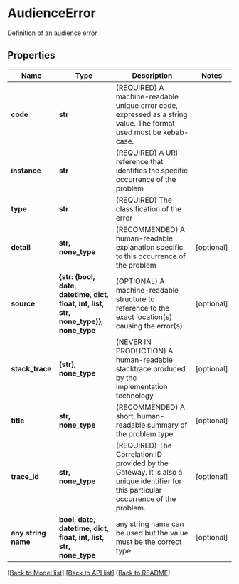 # AudienceError

Definition of an audience error

## Properties
Name | Type | Description | Notes
------------ | ------------- | ------------- | -------------
**code** | **str** | (REQUIRED) A machine-readable unique error code, expressed as a string value. The format used must be kebab-case. | 
**instance** | **str** | (REQUIRED) A URI reference that identifies the specific occurrence of the problem | 
**type** | **str** | (REQUIRED) The classification of the error | 
**detail** | **str, none_type** | (RECOMMENDED) A human-readable explanation specific to this occurrence of the problem | [optional] 
**source** | **{str: (bool, date, datetime, dict, float, int, list, str, none_type)}, none_type** | (OPTIONAL) A machine-readable structure to reference to the exact location(s) causing the error(s) | [optional] 
**stack_trace** | **[str], none_type** | (NEVER IN PRODUCTION) A human-readable stacktrace produced by the implementation technology | [optional] 
**title** | **str, none_type** | (RECOMMENDED) A short, human-readable summary of the problem type | [optional] 
**trace_id** | **str, none_type** | (REQUIRED) The Correlation ID provided by the Gateway. It is also a unique identifier for this particular occurrence of the problem. | [optional] 
**any string name** | **bool, date, datetime, dict, float, int, list, str, none_type** | any string name can be used but the value must be the correct type | [optional]

[[Back to Model list]](../README.md#documentation-for-models) [[Back to API list]](../README.md#documentation-for-api-endpoints) [[Back to README]](../README.md)


